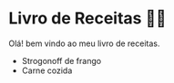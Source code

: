# Livro de Receitas :man_cook:

Olá! bem vindo ao meu livro de receitas.

- Strogonoff de frango
- Carne cozida

